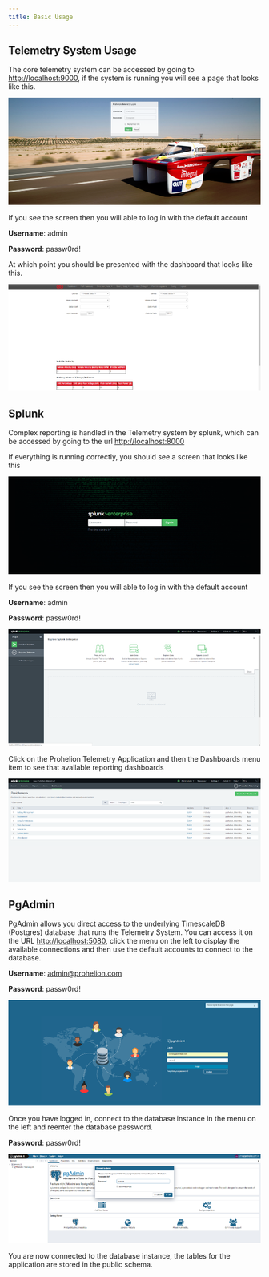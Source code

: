 ```yaml
---
title: Basic Usage
---
```


## Telemetry System Usage
The core telemetry system can be accessed by going to [http://localhost:9000](http://localhost:9000), if the system is running you will see a page that looks like this.

![Telemetry Login](images/telemetry_login.png)

If you see the screen then you will able to log in with the default account

**Username**: admin

**Password**: passw0rd!



At which point you should be presented with the dashboard that looks like this.

![Telemetry Dashboard](images/telemetry_dashboard.png)


## Splunk 
Complex reporting is handled in the Telemetry system by splunk, which can be accessed by going to the url [http://localhost:8000](http://localhost:8000)

If everything is running correctly, you should see a screen that looks like this

![Splunk Login](images/telemetry_splunklogin.png)


If you see the screen then you will able to log in with the default account

**Username**: admin

**Password**: passw0rd!



![Splunk Dashboard](images/telemetry_splunkdashboard.png)

Click on the Prohelion Telemetry Application and then the Dashboards menu item to see that available reporting dashboards

![Splunk Report](images/telemetry_splunkreport.png)


## PgAdmin 
PgAdmin allows you direct access to the underlying TimescaleDB (Postgres) database that runs the Telemetry System. You can access it on the URL [http://localhost:5080](http://localhost:5080), click the menu on the left to display the available connections and then use the default accounts to connect to the database.

**Username**: admin@prohelion.com

**Password**: passw0rd!



![PgAdmin login](images/telemetry_pgadminlogin.png)

Once you have logged in, connect to the database instance in the menu on the left and reenter the database password.

**Password**: passw0rd!



![PgAdmin Database](images/telemetry_pgadmindatabase.png)

You are now connected to the database instance, the tables for the application are stored in the public schema.



